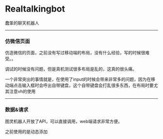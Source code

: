 # Realtalkingbot
蠢笨的聊天机器人

---

### 仿微信页面
仿造微信的页面，之前没有写过移动端的布局，没有什么经验，写的时候很难受。。

调试的时候没有问题，但是真机测试很多布局是乱的，这真的很头痛。

一个非常突出的事情就是，在使用了input的时候会带来非常多的问题，因为在移动端点击输入框时会呼出自带键盘，这个自带键盘会打乱很多东西，在布局时要尤其注意vh的使用

---

### 数据&请求
图灵机器人开放了API，可以直接调用，web端请求非常方便。

之前使用的是动态添加<script>标签实现的请求，但是不知道为什么会一直报请求错误，一直没找到原因

之后决定使用AJAX，然后很顺利的拿到了数据。。。有没有人知道为什么方法一不行啊？
